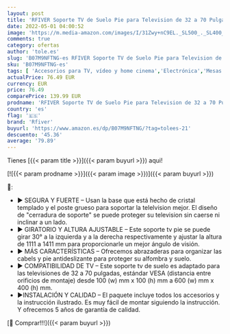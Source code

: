 ```yaml
---
layout: post
title: 'RFIVER Soporte TV de Suelo Pie para Television de 32 a 70 Pulgadas con Giratorio y Altura Ajustable MAX VESA 600 x 400 mm TF2003'
date: 2022-05-01 04:00:52
image: 'https://m.media-amazon.com/images/I/31Zwy+nC9EL._SL500_._SL400_.jpg'
comments: true
category: ofertas
author: 'tole.es'
slug: 'B07M9NFTNG-es RFIVER Soporte TV de Suelo Pie para Television de 32 a 70...'
sku: 'B07M9NFTNG-es'
tags: [ 'Accesorios para TV, vídeo y home cinema','Electrónica','Mesas y soportes para TV','Soportes de pared y techo para TV','TV, vídeo y home cinema','rfiver','television','🇪🇸', ]
actualPrice: 76.49 EUR
currency: EUR
price: 76.49
comparePrice: 139.99 EUR
prodname: 'RFIVER Soporte TV de Suelo Pie para Television de 32 a 70 Pulgadas con Giratorio y Altura Ajustable MAX VESA 600 x 400 mm TF2003'
country: 'es'
flag: '🇪🇸'
brand: 'Rfiver'
buyurl: 'https://www.amazon.es/dp/B07M9NFTNG/?tag=tolees-21'
descuento: '45.36'
average: '79.89'
---
```


Tienes [{{< param title >}}]({{< param buyurl >}}) aqui!

[![{{< param prodname >}}]({{< param image >}})]({{< param buyurl >}})

🔎:

- ▶ SEGURA Y FUERTE – Usan la base que está hecho de cristal templado y el poste grueso para soportar la telelvision mejor. El diseño de "cerradura de soporte" se puede proteger su television sin caerse ni inclinar a un lado.
- ▶ GIRATORIO Y ALTURA AJUSTABLE – Este soporte tv pie se puede girar 30° a la izquierda y a la derecha respectivamente y ajustar la altura de 1111 a 1411 mm para proporcionarle un mejor ángulo de visión.
- ▶ MÁS CARACTERÍSTICAS – Ofrecemos abrazaderas para organizar las cabels y pie antideslizante para proteger su alfombra y suelo.
- ▶ COMPATIBILIDAD DE TV – Este soporte tv de suelo es adaptado para las televisiones de 32 a 70 pulgadas, estándar VESA (distancia entre orificios de montaje) desde 100 (w) mm x 100 (h) mm a 600 (w) mm x 400 (h) mm.
- ▶INSTALACIÓN Y CALIDAD – El paquete incluye todos los accesorios y la instrucción ilustrado. Es muy fácil de montar siguiendo la instrucción. Y ofrecemos 5 años de garantía de calidad.

[🛒 Comprar!!!]({{< param buyurl >}})
